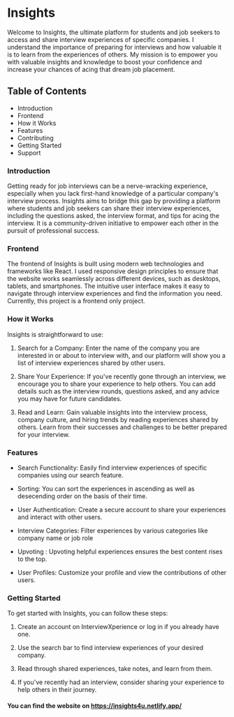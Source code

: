 # Insights
Welcome to Insights, the ultimate platform for students and job seekers to access and share interview experiences of specific companies. I understand the importance of preparing for interviews and how valuable it is to learn from the experiences of others. My mission is to empower you with valuable insights and knowledge to boost your confidence and increase your chances of acing that dream job placement.

## Table of Contents
* Introduction
* Frontend
* How it Works
* Features
* Contributing
* Getting Started
* Support

### Introduction
Getting ready for job interviews can be a nerve-wracking experience, especially when you lack first-hand knowledge of a particular company's interview process. Insights aims to bridge this gap by providing a platform where students and job seekers can share their interview experiences, including the questions asked, the interview format, and tips for acing the interview. It is a community-driven initiative to empower each other in the pursuit of professional success.

### Frontend
The frontend of Insights is built using modern web technologies and frameworks like React. I used responsive design principles to ensure that the website works seamlessly across different devices, such as desktops, tablets, and smartphones. The intuitive user interface makes it easy to navigate through interview experiences and find the information you need. Currently, this project is a frontend only project.

### How it Works
Insights is straightforward to use:

1. Search for a Company: Enter the name of the company you are interested in or about to interview with, and our platform will show you a list of interview experiences shared by other users.

2. Share Your Experience: If you've recently gone through an interview, we encourage you to share your experience to help others. You can add details such as the interview rounds, questions asked, and any advice you may have for future candidates.

3. Read and Learn: Gain valuable insights into the interview process, company culture, and hiring trends by reading experiences shared by others. Learn from their successes and challenges to be better prepared for your interview.

### Features
* Search Functionality: Easily find interview experiences of specific companies using our search feature.
* Sorting: You can sort the experiences in ascending as well as desecending order on the basis of their time.

* User Authentication: Create a secure account to share your experiences and interact with other users.

* Interview Categories: Filter experiences by various categories like company name or job role

* Upvoting : Upvoting helpful experiences ensures the best content rises to the top.

* User Profiles: Customize your profile and view the contributions of other users.

### Getting Started
To get started with Insights, you can follow these steps:

1. Create an account on InterviewXperience or log in if you already have one.

2. Use the search bar to find interview experiences of your desired company.

3. Read through shared experiences, take notes, and learn from them.

4. If you've recently had an interview, consider sharing your experience to help others in their journey.


#### You can find the website on https://insights4u.netlify.app/
